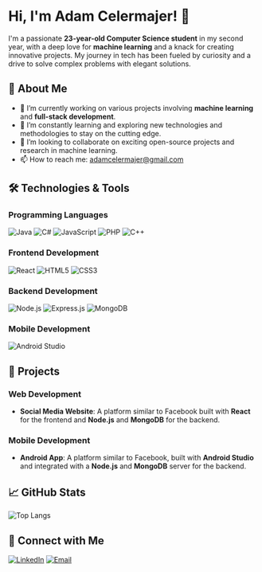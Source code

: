 # Hi, I'm Adam Celermajer! 👋

I'm a passionate **23-year-old Computer Science student** in my second year, with a deep love for **machine learning** and a knack for creating innovative projects. My journey in tech has been fueled by curiosity and a drive to solve complex problems with elegant solutions.

## 🚀 About Me
- 🔭 I’m currently working on various projects involving **machine learning** and **full-stack development**.
- 🌱 I’m constantly learning and exploring new technologies and methodologies to stay on the cutting edge.
- 👯 I’m looking to collaborate on exciting open-source projects and research in machine learning.
- 📫 How to reach me: [adamcelermajer@gmail.com](mailto:adamcelermajer@gmail.com)

## 🛠 Technologies & Tools

### Programming Languages
![Java](https://img.shields.io/badge/Java-ED8B00?style=for-the-badge&logo=java&logoColor=white)
![C#](https://img.shields.io/badge/C%23-239120?style=for-the-badge&logo=c-sharp&logoColor=white)
![JavaScript](https://img.shields.io/badge/JavaScript-F7DF1E?style=for-the-badge&logo=javascript&logoColor=black)
![PHP](https://img.shields.io/badge/PHP-777BB4?style=for-the-badge&logo=php&logoColor=white)
![C++](https://img.shields.io/badge/-C++-blue?logo=cplusplus)
### Frontend Development
![React](https://img.shields.io/badge/React-20232A?style=for-the-badge&logo=react&logoColor=61DAFB)
![HTML5](https://img.shields.io/badge/HTML5-E34F26?style=for-the-badge&logo=html5&logoColor=white)
![CSS3](https://img.shields.io/badge/CSS3-1572B6?style=for-the-badge&logo=css3&logoColor=white)

### Backend Development
![Node.js](https://img.shields.io/badge/Node.js-339933?style=for-the-badge&logo=nodedotjs&logoColor=white)
![Express.js](https://img.shields.io/badge/Express.js-404D59?style=for-the-badge&logo=express&logoColor=white)
![MongoDB](https://img.shields.io/badge/MongoDB-47A248?style=for-the-badge&logo=mongodb&logoColor=white)

### Mobile Development
![Android Studio](https://img.shields.io/badge/Android_Studio-3DDC84?style=for-the-badge&logo=android-studio&logoColor=white)

## 📝 Projects


### Web Development
- **Social Media Website**: A platform similar to Facebook built with **React** for the frontend and **Node.js** and **MongoDB** for the backend.

### Mobile Development
- **Android App**: A platform similar to Facebook, built with **Android Studio** and integrated with a   **Node.js** and **MongoDB**  server for the backend.

## 📈 GitHub Stats
![Top Langs](https://github-readme-stats.vercel.app/api/top-langs/?username=adamcelermajer&layout=compact&theme=radical)

## 💬 Connect with Me
[![LinkedIn](https://img.shields.io/badge/LinkedIn-0A66C2?style=for-the-badge&logo=linkedin&logoColor=white)](https://www.linkedin.com/in/adam-celermajer-298198292/)
[![Email](https://img.shields.io/badge/Email-D14836?style=for-the-badge&logo=gmail&logoColor=white)](mailto:adamcelermajer@gmail.com)
